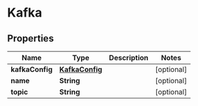 

# Kafka

## Properties

Name | Type | Description | Notes
------------ | ------------- | ------------- | -------------
**kafkaConfig** | [**KafkaConfig**](KafkaConfig.md) |  |  [optional]
**name** | **String** |  |  [optional]
**topic** | **String** |  |  [optional]



